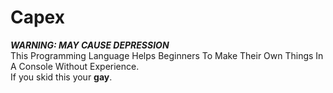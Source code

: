# Capex
***WARNING: MAY CAUSE DEPRESSION***</br>
This Programming Language Helps Beginners To Make Their Own Things In A Console Without Experience.</br>
If you skid this your **gay**.

